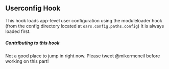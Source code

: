 ## Userconfig Hook

This hook loads app-level user configuration using the moduleloader hook (from the config directory located at `oars.config.paths.config`) It is always loaded first.

##### Contributing to this hook
Not a good place to jump in right now.  Please tweet @mikermcneil before working on this part!
